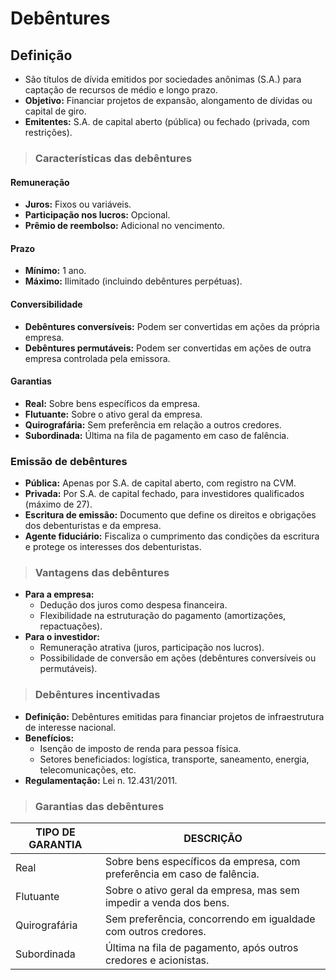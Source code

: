 # Debêntures

## Definição
- São títulos de dívida emitidos por sociedades anônimas (S.A.) para captação de recursos de médio e longo prazo.
- **Objetivo:** Financiar projetos de expansão, alongamento de dívidas ou capital de giro.
- **Emitentes:** S.A. de capital aberto (pública) ou fechado (privada, com restrições).

> ### Características das debêntures

#### Remuneração
- **Juros:** Fixos ou variáveis.
- **Participação nos lucros:** Opcional.
- **Prêmio de reembolso:** Adicional no vencimento.

#### Prazo
- **Mínimo:** 1 ano.
- **Máximo:** Ilimitado (incluindo debêntures perpétuas).

#### Conversibilidade
- **Debêntures conversíveis:** Podem ser convertidas em ações da própria empresa.
- **Debêntures permutáveis:** Podem ser convertidas em ações de outra empresa controlada pela emissora.

#### Garantias
- **Real:** Sobre bens específicos da empresa.
- **Flutuante:** Sobre o ativo geral da empresa.
- **Quirografária:** Sem preferência em relação a outros credores.
- **Subordinada:** Última na fila de pagamento em caso de falência.

### Emissão de debêntures
- **Pública:** Apenas por S.A. de capital aberto, com registro na CVM.
- **Privada:** Por S.A. de capital fechado, para investidores qualificados (máximo de 27).
- **Escritura de emissão:** Documento que define os direitos e obrigações dos debenturistas e da empresa.
- **Agente fiduciário:** Fiscaliza o cumprimento das condições da escritura e protege os interesses dos debenturistas.

> ### Vantagens das debêntures
- **Para a empresa:**
  - Dedução dos juros como despesa financeira.
  - Flexibilidade na estruturação do pagamento (amortizações, repactuações).
- **Para o investidor:**
  - Remuneração atrativa (juros, participação nos lucros).
  - Possibilidade de conversão em ações (debêntures conversíveis ou permutáveis).

> ### Debêntures incentivadas
- **Definição:** Debêntures emitidas para financiar projetos de infraestrutura de interesse nacional.
- **Benefícios:**
  - Isenção de imposto de renda para pessoa física.
  - Setores beneficiados: logística, transporte, saneamento, energia, telecomunicações, etc.
- **Regulamentação:** Lei n. 12.431/2011.

> ### Garantias das debêntures

| TIPO DE GARANTIA | DESCRIÇÃO                                                               |
|------------------|-------------------------------------------------------------------------|
| Real             | Sobre bens específicos da empresa, com preferência em caso de falência. |
| Flutuante        | Sobre o ativo geral da empresa, mas sem impedir a venda dos bens.       |
| Quirografária    | Sem preferência, concorrendo em igualdade com outros credores.          |
| Subordinada      | Última na fila de pagamento, após outros credores e acionistas.         |
